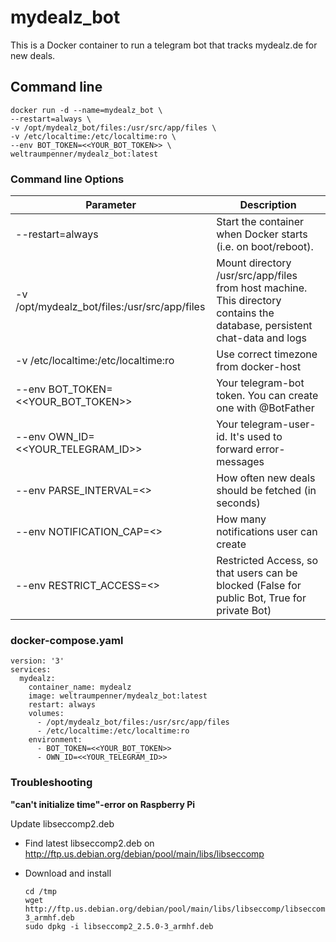 # mydealz_bot
This is a Docker container to run a telegram bot that tracks mydealz.de for new deals.

## Command line

    docker run -d --name=mydealz_bot \
    --restart=always \
    -v /opt/mydealz_bot/files:/usr/src/app/files \
    -v /etc/localtime:/etc/localtime:ro \
    --env BOT_TOKEN=<<YOUR_BOT_TOKEN>> \
    weltraumpenner/mydealz_bot:latest

### Command line Options

| Parameter                                    | Description                                                                                                               |
|----------------------------------------------|---------------------------------------------------------------------------------------------------------------------------|
| --restart=always                             | Start the container when Docker starts (i.e. on boot/reboot).                                                             |
| -v /opt/mydealz_bot/files:/usr/src/app/files | Mount directory /usr/src/app/files from host machine. This directory contains the database, persistent chat-data and logs |
| -v /etc/localtime:/etc/localtime:ro          | Use correct timezone from docker-host                                                                                     |
| --env BOT_TOKEN=<<YOUR_BOT_TOKEN>>           | Your telegram-bot token. You can create one with @BotFather                                                               |
| --env OWN_ID=<<YOUR_TELEGRAM_ID>>            | Your telegram-user-id. It's used to forward error-messages                                                                |
| --env PARSE_INTERVAL=<<INTERVAL>>            | How often new deals should be fetched (in seconds)                                                                        |
| --env NOTIFICATION_CAP=<<CAP>>               | How many notifications user can create                                                                                    |
| --env RESTRICT_ACCESS=<<ACCESS>>             | Restricted Access, so that users can be blocked (False for public Bot, True for private Bot)                              |

### docker-compose.yaml

    version: '3'
    services:
      mydealz:
        container_name: mydealz
        image: weltraumpenner/mydealz_bot:latest
        restart: always
        volumes:
          - /opt/mydealz_bot/files:/usr/src/app/files
          - /etc/localtime:/etc/localtime:ro
        environment:
          - BOT_TOKEN=<<YOUR_BOT_TOKEN>>
          - OWN_ID=<<YOUR_TELEGRAM_ID>>

### Troubleshooting

**"can't initialize time"-error on Raspberry Pi**

Update libseccomp2.deb
- Find latest libseccomp2.deb on http://ftp.us.debian.org/debian/pool/main/libs/libseccomp

- Download and install

      cd /tmp
      wget http://ftp.us.debian.org/debian/pool/main/libs/libseccomp/libseccomp2_2.5.0-3_armhf.deb
      sudo dpkg -i libseccomp2_2.5.0-3_armhf.deb
